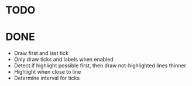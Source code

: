 # TODO

# DONE
- Draw first and last tick
- Only draw ticks and labels when enabled
- Detect if highlight possible first, then draw not-highlighted lines thinner
- Highlight when close to line
- Determine interval for ticks
